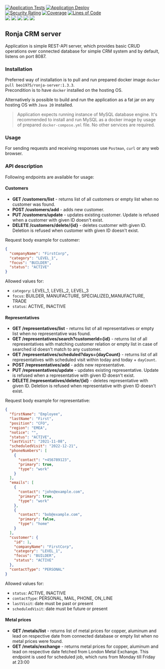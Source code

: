 [![Application Tests](https://github.com/BranislavBeno/Ronja-CRM-Server/actions/workflows/tests.yml/badge.svg)](https://github.com/BranislavBeno/Ronja-CRM-Server/actions/workflows/tests.yml)
[![Application Deploy](https://github.com/BranislavBeno/Ronja-CRM-Server/actions/workflows/deploy.yml/badge.svg)](https://github.com/BranislavBeno/Ronja-CRM-Server/actions/workflows/deploy.yml)  
[![Security Rating](https://sonarcloud.io/api/project_badges/measure?project=BranislavBeno_RonjaServer&metric=security_rating)](https://sonarcloud.io/dashboard?id=BranislavBeno_RonjaServer)
[![Coverage](https://sonarcloud.io/api/project_badges/measure?project=BranislavBeno_RonjaServer&metric=coverage)](https://sonarcloud.io/dashboard?id=BranislavBeno_RonjaServer)
[![Lines of Code](https://sonarcloud.io/api/project_badges/measure?project=BranislavBeno_RonjaServer&metric=ncloc)](https://sonarcloud.io/dashboard?id=BranislavBeno_RonjaServer)  
[![](https://img.shields.io/badge/Java-20-blue)](/build.gradle)
[![](https://img.shields.io/badge/Spring%20Boot-3.1.2-blue)](/build.gradle)
[![](https://img.shields.io/badge/Testcontainers-1.18.3-blue)](/build.gradle)
[![](https://img.shields.io/badge/Gradle-8.2.1-blue)](/gradle/wrapper/gradle-wrapper.properties)
[![](https://img.shields.io/badge/License-MIT-blue.svg)](https://opensource.org/licenses/MIT)  

## Ronja CRM server
Application is simple REST-API server, which provides basic CRUD operations over connected database for simple CRM
system and by default, listens on port 8087. 

### Installation
Preferred way of installation is to pull and run prepared docker image `docker pull beo1975/ronja-server:1.3.3`.  
Precondition is to have `docker` installed on the hosting OS.

Alternatively is possible to build and run the application as a fat jar on any hosting OS with `Java 20` installed.

> Application expects running instance of MySQL database engine.
> It's recommended to install and run MySQL as a docker image by usage of prepared `docker-compose.yml` file.
> No other services are required.

### Usage
For sending requests and receiving responses use `Postman`, `curl` or any web browser.

### API description
Following endpoints are available for usage:

#### Customers
- **GET /customers/list** - returns list of all customers or empty list when no customer was found.
- **POST /customers/add** - adds new customer.
- **PUT /customers/update** - updates existing customer. Update is refused when a customer with given ID doesn't exist.
- **DELETE /customers/delete/{id}** - deletes customer with given ID. Deletion is refused when customer with given ID doesn't exist.  

Request body example for customer:
```json
{
  "companyName": "FirstCorp",
  "category": "LEVEL_1",
  "focus": "BUILDER",
  "status": "ACTIVE"
}
```
Allowed values for:
- `category`: LEVEL_1, LEVEL_2, LEVEL_3
- `focus`: BUILDER, MANUFACTURE, SPECIALIZED_MANUFACTURE, TRADE
- `status`: ACTIVE, INACTIVE

#### Representatives
- **GET /representatives/list** - returns list of all representatives or empty list when no representative was found.
- **GET /representatives/search?customerId={id}** - returns list of all representatives with matching customer relation or empty list in case of searched id doesn't match to any customer.
- **GET /representatives/scheduled?days={dayCount}** - returns list of all representatives with scheduled visit within today and today + `dayCount`.
- **POST /representatives/add** - adds new representative.
- **PUT /representatives/update** - updates existing representative. Update is refused when a representative with given ID doesn't exist.
- **DELETE /representatives/delete/{id}** - deletes representative with given ID. Deletion is refused when representative with given ID doesn't exist.

Request body example for representative:
```json
{
  "firstName": "Employee",
  "lastName": "First",
  "position": "CFO",
  "region": "EMEA",
  "notice": "",
  "status": "ACTIVE",
  "lastVisit": "2021-11-08",
  "scheduledVisit": "2022-12-21",
  "phoneNumbers": [
    {
      "contact": "+456789123",
      "primary": true,
      "type": "work"
    }
  ],
  "emails": [
    {
      "contact": "john@example.com",
      "primary": true,
      "type": "work"
    },
    {
      "contact": "bob@example.com",
      "primary": false,
      "type": "home"
    }
  ],
  "customer": {
    "id": 1,
    "companyName": "FirstCorp",
    "category": "LEVEL_1",
    "focus": "BUILDER",
    "status": "ACTIVE"
  },
  "contactType": "PERSONAL"
}
```
Allowed values for:
- `status`: ACTIVE, INACTIVE
- `contactType`: PERSONAL, MAIL, PHONE, ON_LINE
- `lastVisit`: date must be past or present
- `scheduledVisit`: date must be future or present

#### Metal prices
- **GET /metals/list** - returns list of metal prices for copper, aluminum and lead on respective date from connected database or empty list when no metal prices were found.
- **GET /metals/exchange** - returns metal prices for copper, aluminum and lead on respective date fetched from London Metal Exchange. This endpoint is used for scheduled job, which runs from Monday till Friday at 23:00
